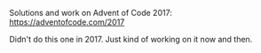 Solutions and work on Advent of Code 2017:
https://adventofcode.com/2017

Didn't do this one in 2017. Just kind of working on it now and then.